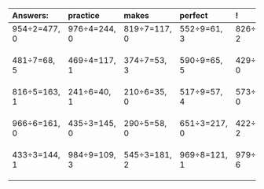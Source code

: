 | Answers: | practice | makes | perfect | ! |
| :--- | :--- | :--- | :--- | :--- |
| 954÷2=477, 0 | 976÷4=244, 0 | 819÷7=117, 0 | 552÷9=61, 3 | 826÷4=206, 2 | 
|   |   |   |   |   | 
|   |   |   |   |   | 
|   |   |   |   |   | 
| 481÷7=68, 5 | 469÷4=117, 1 | 374÷7=53, 3 | 590÷9=65, 5 | 429÷3=143, 0 | 
|   |   |   |   |   | 
|   |   |   |   |   | 
|   |   |   |   |   | 
| 816÷5=163, 1 | 241÷6=40, 1 | 210÷6=35, 0 | 517÷9=57, 4 | 573÷3=191, 0 | 
|   |   |   |   |   | 
|   |   |   |   |   | 
|   |   |   |   |   | 
| 966÷6=161, 0 | 435÷3=145, 0 | 290÷5=58, 0 | 651÷3=217, 0 | 422÷5=84, 2 | 
|   |   |   |   |   | 
|   |   |   |   |   | 
|   |   |   |   |   | 
| 433÷3=144, 1 | 984÷9=109, 3 | 545÷3=181, 2 | 969÷8=121, 1 | 979÷7=139, 6 | 
|   |   |   |   |   | 
|   |   |   |   |   | 
|   |   |   |   |   | 
